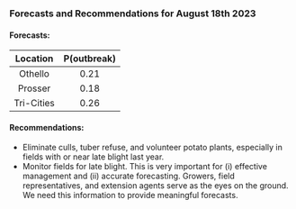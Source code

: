 ###  Forecasts and Recommendations for August 18th 2023
#### Forecasts:

| Location | P(outbreak) |
| :---: | :---: |
| Othello | 0.21 |
| Prosser | 0.18 |
| Tri-Cities | 0.26 |

#### Recommendations:

* Eliminate culls, tuber refuse, and volunteer potato plants, especially in fields with or near late blight last year.
* Monitor fields for late blight. This is very important for (i) effective management and (ii) accurate forecasting. Growers, field representatives, and extension agents serve as the eyes on the ground. We need this information to provide meaningful forecasts.

